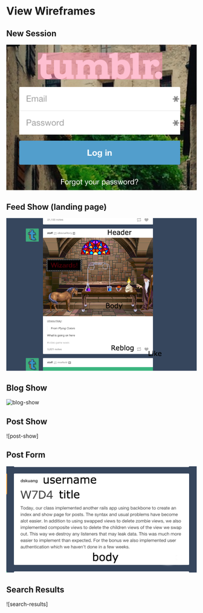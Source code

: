 # View Wireframes

## New Session
![new-session]

## Feed Show (landing page)
![feed-show]

## Blog Show
![blog-show]

## Post Show
![post-show]

## Post Form
![post-form]

## Search Results
![search-results]

[new-session]: ./wireframes/new_session.png
[new-user]: ./wireframes/new_user.png
[feed-show]: ./wireframes/user_news_feed.png
[blog-show]: ./wireframes/post_index.png
[post-form]: ./wireframes/new_post.png

